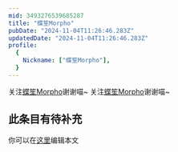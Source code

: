 ```yaml
---
mid: 3493276539685287
title: "蝶笙Morpho"
pubDate: "2024-11-04T11:26:46.283Z"
updatedDate: "2024-11-04T11:26:46.283Z"
profile:
  {
    Nickname: ["蝶笙Morpho"],
  }
---
```


关注[蝶笙Morpho](https://space.bilibili.com/3493276539685287)谢谢喵~ 关注[蝶笙Morpho](https://space.bilibili.com/3493276539685287)谢谢喵~

## 此条目有待补充
你可以在[这里](https://github.com/Yuhanawa/VTuber.ICU-Content/edit/master/v/蝶笙Morpho/index.md)编辑本文
